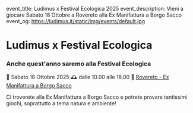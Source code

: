 event_title: Ludimus x Festival Ecologica 2025
event_description: Vieni a giocare Sabato 18 Ottobre a Rovereto alla Ex Manifattura a Borgo Sacco
event_og: https://ludimus.it/static/img/events/default.jpg

# Ludimus x Festival Ecologica

### Anche quest'anno saremo alla Festival Ecologica

📅 Sabato 18 Ottobre 2025
🕰 dalle 10.00 alle 18.00
📍 [Rovereto - Ex Manifattura a Borgo Sacco](https://maps.app.goo.gl/bwSom544sQM8TNqa8)

Ci troverete alla Ex Manifattura a Borgo Sacco e potrete provare tantissimi giochi, soprattutto a tema natura e ambiente!